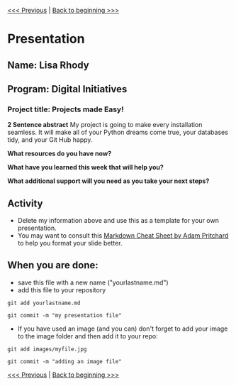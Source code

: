 [<<< Previous](11-presentation.md) | [Back to beginning >>>](../README.md)

# Presentation

## **Name:** Lisa Rhody
## **Program:** Digital Initiatives

### **Project title:** Projects made Easy!

**2 Sentence abstract**
My project is going to make every installation seamless. It will make all of your Python dreams come true, your databases tidy, and your Git Hub happy. 

**What resources do you have now?**


**What have you learned this week that will help you?**

**What additional support will you need as you take your next steps?**



## Activity
* Delete my information above and use this as a template for your own presentation. 
* You may want to consult this [Markdown Cheat Sheet by Adam Pritchard](https://github.com/adam-p/markdown-here/wiki/Markdown-Cheatsheet#lists) to help you format your slide better. 

## When you are done:
* save this file with a new name ("yourlastname.md")
* add this file to your repository 

```
git add yourlastname.md
```

```
git commit -m "my presentation file"
```

* If you have used an image (and you can) don't forget to add your image to the image folder and then add it to your repo: 

```
git add images/myfile.jpg
```

```
git commit -m "adding an image file"
```

[<<< Previous](11-presentation.md) | [Back to beginning >>>](../README.md)